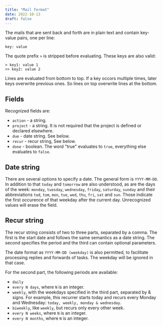 ```yaml
---
title: "Mail format"
date: 2022-10-13
draft: false
---
```


The mails that are sent back and forth are in plain text and contain key-value pairs, one per line:<!-- more -->

```
key: value
```

The quote prefix `>` is stripped before evaluating. These keys are also valid:

```
> key1: value 1
>> key2: value 2
```

Lines are evaluated from bottom to top. If a key occors multiple times, later keys overwrite previous ones. So lines on top overwrite lines at the bottom.

## Fields

Recognized fields are:

* `action` - a string.
* `project` - a string. It is not required that the project is defined or declared elsewhere.
* `due` - date string. See below.
* `recur` - recur string, See below.
* `done` - boolean. The word "true" evaluates to `true`, everything else evaluates to `false`.

## Date string

There are several options to specify a date. The general form is `YYYY-MM-DD`. In addition to that `today` and `tomorrow` are also understood, as are the days of the week: `monday`, `tuesday`, `wednesday`, `friday`, `saturday`, `sunday` and their abbreviations `tod`, `tom`, `mon`, `tue`, `wed`, `thu`, `fri`, `sat` and `sun`. Those indicate the first occurence of that weekday after the current day. Unrecognized values will erase the field.

## Recur string

The recur string consists of two to three parts, separated by a comma. The first is the start date and follows the same semantics as a date string. The second specifies the period and the third can contain optional parameters.

The date format as `YYYY-MM-DD (weekday)` is also permitted, to facilitate processing replies and forwards of tasks. The weekday will be ignored in that case.

For the second part, the following periods are available:

* `daily`
* `every N days`, where `N` is an integer.
* `weekly`, with the weekdays specified in the third part, separated by & signs. For example, this recurrer starts today and recurs every Monday and Wednesday: `today, weekly, monday & wednesday`.
* `biweekly`, like `weekly`, but recurs only every other week.
* `every N weeks`, where `N` is an integer.
* `every N months`, where `N` is an integer.
